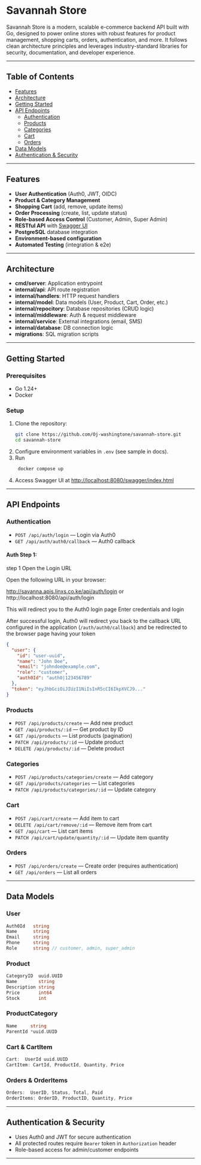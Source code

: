 # Savannah Store

Savannah Store is a modern, scalable e-commerce backend API built with Go, designed to power online stores with robust features for product management, shopping carts, orders, authentication, and more. It follows clean architecture principles and leverages industry-standard libraries for security, documentation, and developer experience.

---

## Table of Contents

- [Features](#features)
- [Architecture](#architecture)
- [Getting Started](#getting-started)
- [API Endpoints](#api-endpoints)
  - [Authentication](#authentication)
  - [Products](#products)
  - [Categories](#categories)
  - [Cart](#cart)
  - [Orders](#orders)
- [Data Models](#data-models)
- [Authentication & Security](#authentication--security)

---

## Features

- **User Authentication** (Auth0, JWT, OIDC)
- **Product & Category Management**
- **Shopping Cart** (add, remove, update items)
- **Order Processing** (create, list, update status)
- **Role-based Access Control** (Customer, Admin, Super Admin)
- **RESTful API** with [Swagger UI](http://localhost:8080/swagger/index.html)
- **PostgreSQL** database integration
- **Environment-based configuration**
- **Automated Testing** (integration & e2e)

---

## Architecture

- **cmd/server**: Application entrypoint
- **internal/api**: API route registration
- **internal/handlers**: HTTP request handlers
- **internal/model**: Data models (User, Product, Cart, Order, etc.)
- **internal/repocitory**: Database repositories (CRUD logic)
- **internal/middleware**: Auth & request middleware
- **internal/service**: External integrations (email, SMS)
- **internal/database**: DB connection logic
- **migrations**: SQL migration scripts

---

## Getting Started

### Prerequisites

- Go 1.24+
- Docker

### Setup

1. Clone the repository:
   ```sh
   git clone https://github.com/Oj-washingtone/savannah-store.git
   cd savannah-store
   ```
2. Configure environment variables in `.env` (see sample in docs).
3. Run
   ```sh
    docker compose up
   ```
4. Access Swagger UI at [http://localhost:8080/swagger/index.html](http://localhost:8080/swagger/index.html)

---

## API Endpoints

### Authentication

- `POST /api/auth/login` — Login via Auth0
- `GET /api/auth/auth0/callback` — Auth0 callback

#### Auth Step 1:

step 1 Open the Login URL

Open the following URL in your browser:

http://savanna.apis.linxs.co.ke/api/auth/login or http://localhost:8080/api/auth/login

This will redirect you to the Auth0 login page
Enter credentials and login

After successful login, Auth0 will redirect you back to the callback URL configured in the application (`/auth/auth0/callback`)
and be redirected to the browser page having your token

```json
{
  "user": {
    "id": "user-uuid",
    "name": "John Doe",
    "email": "johndoe@example.com",
    "role": "customer",
    "auth0Id": "auth0|123456789"
  },
  "token": "eyJhbGciOiJIUzI1NiIsInR5cCI6IkpXVCJ9..."
}
```

### Products

- `POST /api/products/create` — Add new product
- `GET /api/products/:id` — Get product by ID
- `GET /api/products` — List products (pagination)
- `PATCH /api/products/:id` — Update product
- `DELETE /api/products/:id` — Delete product

### Categories

- `POST /api/products/categories/create` — Add category
- `GET /api/products/categories` — List categories
- `PATCH /api/products/categories/:id` — Update category

### Cart

- `POST /api/cart/create` — Add item to cart
- `DELETE /api/cart/remove/:id` — Remove item from cart
- `GET /api/cart` — List cart items
- `PATCH /api/cart/update/quantity/:id` — Update item quantity

### Orders

- `POST /api/orders/create` — Create order (requires authentication)
- `GET /api/orders` — List all orders

---

## Data Models

### User

```go
Auth0Id   string
Name      string
Email     string
Phone     string
Role      string // customer, admin, super_admin
```

### Product

```go
CategoryID  uuid.UUID
Name        string
Description string
Price       int64
Stock       int
```

### ProductCategory

```go
Name     string
ParentId *uuid.UUID
```

### Cart & CartItem

```go
Cart:  UserId uuid.UUID
CartItem: CartId, ProductId, Quantity, Price
```

### Orders & OrderItems

```go
Orders:  UserID, Status, Total, Paid
OrderItems: OrderID, ProductID, Quantity, Price
```

---

## Authentication & Security

- Uses Auth0 and JWT for secure authentication
- All protected routes require `Bearer` token in `Authorization` header
- Role-based access for admin/customer endpoints

---
